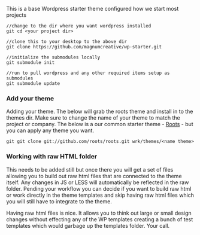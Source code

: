 This is a base Wordpress starter theme configured how we start most projects

````
//change to the dir where you want wordpress installed
git cd <your project dir>

//clone this to your desktop to the above dir
git clone https://github.com/magnumcreative/wp-starter.git

//initialize the submodules locally
git submodule init

//run to pull wordpress and any other required items setup as submodules
git submodule update
````
<h3>Add your theme</h3>
Adding your theme. The below will grab the roots theme and install in to the themes dir. Make sure to change the name of your theme to match the project or company. The below is a our common starter theme - <a href="https://github.com/roots/roots">Roots</a> - but you can apply any theme you want.

````
git git clone git://github.com/roots/roots.git wrk/themes/<name theme>
````
<h3>Working with raw HTML folder</h3>
This needs to be added still but once there you will get a set of files allowing you to build out raw html files that are connected to the theme itself. Any changes in JS or LESS will automatically be reflected in the raw folder. Pending your workflow you can decide if you want to build raw html or work directly in the theme templates and skip having raw html files which you will still have to integrate to the theme.

Having raw html files is nice. It allows you to think out large or small design changes without effecting any of the WP templates creating a bunch of test templates which would garbage up the templates folder. Your call.
